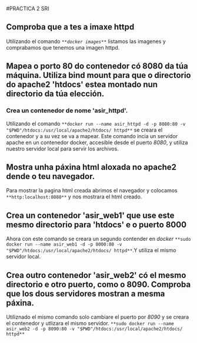 #PRACTICA 2 SRI
## Comproba que a tes a imaxe httpd
Utilizando el comando _`**docker images**`_ listamos las imagenes y comprabamos que tenemos una imagen httpd.


## Mapea o porto 80 do contenedor có 8080 da túa máquina. Utiliza bind mount para que o directorio do apache2 'htdocs' estea montado nun directorio da túa elección.
### Crea un contenedor de nome 'asir_httpd'.

Utilizando el comando `**docker run --name asir_httpd -d -p 8080:80 -v "$PWD"/htdocs:/usr/local/apache2/htdocs/ httpd**` se creara el contenedor y a su vez se va a mapear. 
Este comando incia un servidor apache en un contenedor docker, accesible desde el puerto _8080_, y utiliza nuestro servidor local para servir los archivos.

## Mostra unha páxina html aloxada no apache2 dende o teu navegador.

Para mostrar la pagina html creada abrimos el navegador y colocamos `**http:localhost:8080**` y nos mostrara el html creado.
<picture>  <source media="(nombre)" srcset="![alt text] (Screenshot_20241004_183605-1.png)"> </picture>

## Crea un contenedor 'asir_web1' que use este mesmo directorio para 'htdocs' e o puerto 8000

Ahora con este comando se creara un segundo contender en _docker_ `**sudo docker run --name asir_web1 -d -p 8000:80 -v "$PWD"/htdocs:/usr/local/apache2/htdocs/ httpd**`.Y utiliza el mismo servidor local.

## Crea outro contenedor 'asir_web2' có el mesmo directorio e otro puerto, como o 8090. Comproba que los dous servidores mostran a mesma páxina.
Utiliznado el mismo comando solo cambiare el puerto por _8090_ y se creara el contenedor y utlizara el mismo servidor. `**sudo docker run --name asir_web2 -d -p 8090:80 -v "$PWD"/htdocs:/usr/local/apache2/htdocs/ httpd**`
